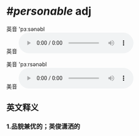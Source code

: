 # ***\#personable*** adj
英音 'pɜːsənəbl  
英音
<audio src="./media/personable1_AAC.aac" controls="controls"></audio>

美音 'pɜːrsənəbl  
美音
<audio src="./media/personable2_AAC.aac" controls="controls"></audio>



  

英文释义
---
### 1.**品貌兼优的；英俊潇洒的**  


